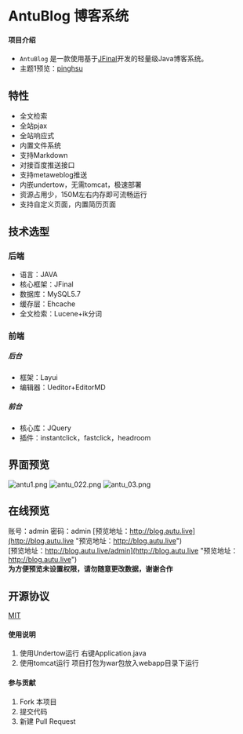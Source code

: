 # AntuBlog 博客系统

#### 项目介绍

+ `AntuBlog` 是一款使用基于[JFinal](https://gitee.com/jfinal/jfinal)开发的轻量级Java博客系统。
+ 主题1预览：[pinghsu](http://pinghsu.wenhaofan.com)

## 特性

+ 全文检索
+ 全站pjax
+ 全站响应式
+ 内置文件系统
+ 支持Markdown
+ 对接百度推送接口
+ 支持metaweblog推送
+ 内嵌undertow，无需tomcat，极速部署
+ 资源占用少，150M左右内存即可流畅运行
+ 支持自定义页面，内置简历页面

## 技术选型

### 后端
+ 语言：JAVA
+ 核心框架：JFinal
+ 数据库：MySQL5.7
+ 缓存层：Ehcache
+ 全文检索：Lucene+ik分词

### 前端

#####      后台
+ 框架：Layui
+ 编辑器：Ueditor+EditorMD

#####      前台
 + 核心库：JQuery
 + 插件：instantclick，fastclick，headroom

## 界面预览

![antu1.png](http://qiniu.wenhaofan.com/admibimg.png)
![antu_022.png](http://qiniu.wenhaofan.com/v2adminimg2.png)
![antu_03.png](http://qiniu.wenhaofan.com/v2adminimg3.png)

## 在线预览
账号：admin
密码：admin
[预览地址：http://blog.autu.live](http://blog.autu.live "预览地址：http://blog.autu.live") </br>
[预览地址：http://blog.autu.live/admin](http://blog.autu.live "预览地址：http://blog.autu.live") </br>
**为方便预览未设置权限，请勿随意更改数据，谢谢合作**

## 开源协议

[MIT](LICENSE)
#### 使用说明

1. 使用Undertow运行 右键Application.java
2. 使用tomcat运行 项目打包为war包放入webapp目录下运行

#### 参与贡献

1. Fork 本项目
3. 提交代码
4. 新建 Pull Request
